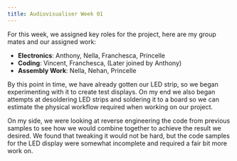 ```yaml
---
title: Audiovisualiser Week 01
---
```


For this week, we assigned key roles for the project, here are my group mates and our assigned work:
- **Electronics**: Anthony, Nella, Franchesca, Princelle
- **Coding**: Vincent, Franchesca, (Later joined by Anthony)
- **Assembly Work**: Nella, Nehan, Princelle

By this point in time, we have already gotten our LED strip, so we began experimenting with it to create test displays. On my end we also began attempts at desoldering LED strips and soldering it to a board so we can estimate the physical workflow required when working on our project.

On my side, we were looking at reverse engineering the code from previous samples to see how we would combine together to achieve the result we desired. We found that tweaking it would not be hard, but the code samples for the LED display were somewhat incomplete and required a fair bit more work on.